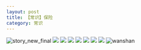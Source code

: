 ```yaml
---
layout: post
title: 【常识】保险
category: 常识
---
```

![story_new_final](http://sfwz6si9l.hd-bkt.clouddn.com/img/story_new_final_0322.png)
![](http://sfwz6si9l.hd-bkt.clouddn.com/img/insurance-220404-6.png)
![](http://sfwz6si9l.hd-bkt.clouddn.com/img/insurance-220404-2.png)
![](http://sfwz6si9l.hd-bkt.clouddn.com/img/insurance-220404-3.png)
![](http://sfwz6si9l.hd-bkt.clouddn.com/img/insurance-220404-4.png)
![](http://sfwz6si9l.hd-bkt.clouddn.com/img/insurance-220404-5.png)
![](http://sfwz6si9l.hd-bkt.clouddn.com/img/insurance-220404-1.png)
![](http://sfwz6si9l.hd-bkt.clouddn.com/img/insurance-220404-7.png)
![wanshan](http://sfwz6si9l.hd-bkt.clouddn.com/img/wanshan.png)